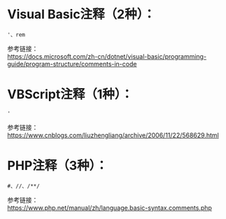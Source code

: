 # Visual Basic注释（2种）：
```
'、rem
```
参考链接：  
https://docs.microsoft.com/zh-cn/dotnet/visual-basic/programming-guide/program-structure/comments-in-code
# VBScript注释（1种）：  
```
'
```
参考链接：  
https://www.cnblogs.com/liuzhengliang/archive/2006/11/22/568629.html
# PHP注释（3种）：
```
#、//、/**/
```
参考链接：  
https://www.php.net/manual/zh/language.basic-syntax.comments.php
